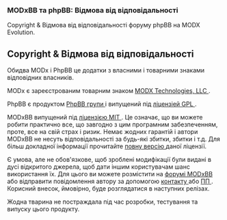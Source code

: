 
<meta http-equiv="Content-Type" content="text/html; charset=utf-8">
<h3>MODxBB та phpBB: Відмова від відповідальності </h3>
Copyright & Відмова від відповідальності форуму phpBB на MODX Evolution.
<br>
<H2 class = "page-header"> Copyright & Відмова від відповідальності </h2>
<P> Обидва MODx і PhpBB це додатки з власними і товарними знаками відповідних власників. </P>
<P> MODx є зареєстрованим товарним знаком <a rel="nofollow" href="http://modx.com/"> MODX Technologies, LLC </a>. </P>
<P> PhpBB є продуктом <a rel="nofollow" href="http://www.phpbb.com/"> PhpBB групи </a> і випущений під <a rel = "nofollow" href = "http: / /opensource.org/licenses/gpl-license.php">ліцензіей GPL </a>. </p>
<P> MODxBB випущений під <a rel="nofollow" title="MIT License" href="http://www.opensource.org/licenses/mit-license.php"> ліцензією MIT </a>. Це означає, що ви можете робити практично все, що завгодно з цим програмним забезпеченням, проте, все на свій страх і ризик. Немає жодних гарантій і автори MODxBB не несуть відповідальності за будь-які збитки, збитки і т.д. Для більш докладної інформації прочитайте <a rel="nofollow" title="MIT License" href="http://www.opensource.org/licenses/mit-license.php"> повну версію </a> даної ліцензії. </p>
<P> Є умова, але не обов'язкове, щоб зроблені модифікації були видані в дусі відкритого джерела, щоб дати іншим користувачам шанс використання їх. Для цього ви можете розмістити на <a rel="nofollow" href="http://modxbb.net/forum"> форумі MODxBB </a> або відправити повідомлення автору за допомогою <a rel = "nofollow" href = "http : //www.modxbb.net/index.php? id = 6 "> контакту </a> або <a rel =" nofollow "href =" http://www.modxbb.net/forum/ucp.php? i = pm & amp; mode = compose & amp; u = 2 "> ПП </a>. Корисний внесок, ймовірно, буде розглядатися в наступних релізах. </P>
<P> <span style = "color: # 339966;"> Жодна тварина не постраждала під час розробки, тестування та випуску цього продукту.</Span> </p>